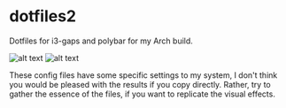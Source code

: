 # dotfiles2
Dotfiles for i3-gaps and polybar for my Arch build.

![alt text](https://raw.githubusercontent.com/anubhabckbty/dotfiles2/master/2019-07-16-004618_1920x1080_scrot.png)
![alt text](https://raw.githubusercontent.com/anubhabckbty/dotfiles2/master/2019-07-16-100836_1920x1080_scrot.png)

These config files have some specific settings to my system, I don't think you would be pleased with the results if you copy directly.
Rather, try to gather the essence of the files, if you want to replicate the visual effects.
